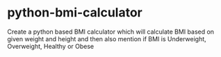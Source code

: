 # python-bmi-calculator
Create a python based BMI calculator which will calculate BMI based on given weight and height and then also mention if BMI is Underweight, Overweight, Healthy or Obese
